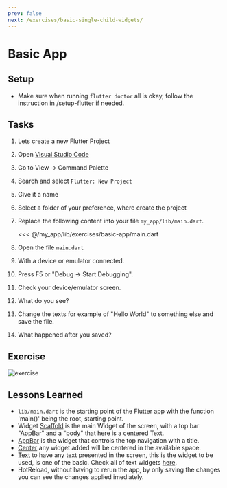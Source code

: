 ```yaml
---
prev: false
next: /exercises/basic-single-child-widgets/
---
```


# Basic App

## Setup

- Make sure when running ```flutter doctor``` all is okay, follow the instruction in /setup-flutter if needed.

## Tasks

1. Lets create a new Flutter Project
2. Open [Visual Studio Code](https://code.visualstudio.com/)
3. Go to View -> Command Palette
4. Search and select `Flutter: New Project`
5. Give it a name
6. Select a folder of your preference, where create the project
7. Replace the following content into your file `my_app/lib/main.dart`.

    <<< @/my_app/lib/exercises/basic-app/main.dart

8. Open the file ```main.dart```
9. With a device or emulator connected.
10. Press F5 or "Debug -> Start Debugging".
11. Check your device/emulator screen.
12. What do you see?
13. Change the texts for example of "Hello World" to something else and save the file.
14. What happened after you saved?

## Exercise

![exercise](/images/task01.png)

## Lessons Learned

- ```lib/main.dart``` is the starting point of the Flutter app with the function 'main()' being the root, starting point.
- Widget [Scaffold](https://flutter.io/docs/catalog/samples/Scaffold) is the main Widget of the screen, with a top bar "AppBar" and a "body" that here is a centered Text.
- [AppBar](https://flutter.io/docs/catalog/samples/basic-app-bar) is the widget that controls the top navigation with a title.
- [Center](https://flutter.io/docs/development/ui/widgets/layout) any widget added will be centered in the available space.
- [Text](https://docs.flutter.io/flutter/widgets/Text-class.html) to have any text presented in the screen, this is the widget to be used, is one of the basic. Check all of text widgets [here](https://flutter.io/docs/development/ui/widgets/text).
- HotReload, without having to rerun the app, by only saving the changes you can see the changes applied imediately.
